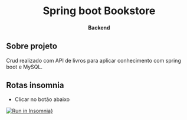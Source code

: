 <h1 align="center">
    Spring boot Bookstore     
</h1>

<h4 align="center">
    Backend 
</h1>

## Sobre projeto

Crud realizado com API de livros para aplicar conhecimento com spring boot e MySQL.

 ## Rotas insomnia
 - Clicar no botão abaixo

[![Run in Insomnia}](https://insomnia.rest/images/run.svg)](https://insomnia.rest/run/?label=Bookstore&uri=https%3A%2F%2Fraw.githubusercontent.com%2FN0N4T0%2Fspring-boot-bookstore%2Fmaster%2FbookstoreRoutes%2FbookstoreRoutes.json)
